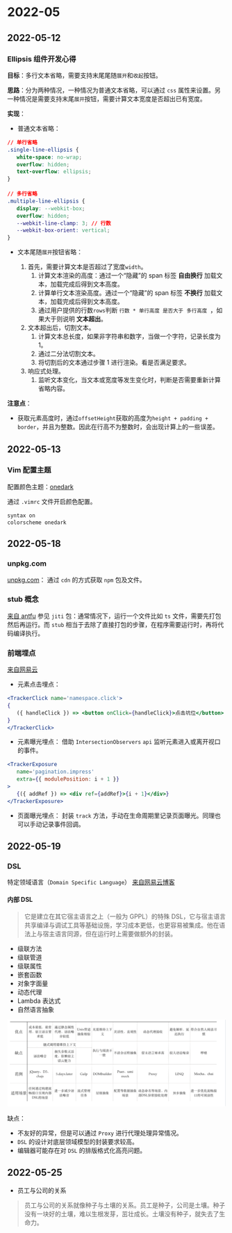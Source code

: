 # 2022-05

## 2022-05-12
### Ellipsis 组件开发心得
**目标**：多行文本省略，需要支持末尾尾随`展开`和`收起`按钮。

**思路**：分为两种情况，一种情况为普通文本省略，可以通过 `css` 属性来设置。另一种情况是需要支持末尾`展开`按钮，需要计算文本宽度是否超出已有宽度。

**实现**：

 - 普通文本省略：

```css
// 单行省略
.single-line-ellipsis {
   white-space: no-wrap;
   overflow: hidden;
   text-overflow: ellipsis;
}

// 多行省略
.multiple-line-ellipsis {
   display: --webkit-box;
   overflow: hidden;
   --webkit-line-clamp: 3; // 行数
   --webkit-box-orient: vertical;
}
```

 - 文本尾随`展开`按钮省略：

   1. 首先，需要计算文本是否超过了宽度`width`。
      1. 计算文本渲染的高度：通过一个“隐藏”的 span 标签 **自由换行** 加载文本，加载完成后得到文本高度。
      2. 计算单行文本渲染高度。通过一个“隐藏”的 span 标签 **不换行** 加载文本，加载完成后得到文本高度。
      3. 通过用户提供的行数`rows`判断 `行数 * 单行高度 是否大于 多行高度 `，如果大于则说明 **文本超出**。
   2. 文本超出后，切割文本。
      1. 计算文本总长度，如果非字符串和数字，当做一个字符，记录长度为1。
      2. 通过二分法切割文本。
      3. 将切割后的文本通过步骤 1 进行渲染。看是否满足要求。
   3. 响应式处理。
      1. 监听文本变化，当文本或宽度等发生变化时，判断是否需要重新计算省略内容。

**注意点**：

- 获取元素高度时，通过`offsetHeight`获取的高度为`height + padding + border`，并且为整数。因此在行高不为整数时，会出现计算上的一些误差。


## 2022-05-13

### Vim 配置主题
配置颜色主题：[onedark](https://github.com/milesj/dotfiles/blob/master/vim/colors/onedark.vim)

通过 `.vimrc` 文件开启颜色配置。
``` vim
syntax on
colorscheme onedark
```

## 2022-05-18

### unpkg.com
[unpkg.com](https://unpkg.com/)： 通过 `cdn` 的方式获取 `npm` 包及文件。

### stub 概念
[来自 antfu](https://antfu.me/posts/publish-esm-and-cjs)
参见 `jiti` 包：通常情况下，运行一个文件比如 `ts` 文件，需要先打包然后再运行。而 `stub` 相当于去除了直接打包的步骤，在程序需要运行时，再将代码编译执行。

### 前端埋点
[来自网易云](https://github.com/x-orpheus/blog/blob/master/content/blog/web-track.md)
- 元素点击埋点：
```jsx
<TrackerClick name='namespace.click'>
{
   ({ handleClick }) => <button onClick={handleClick}>点击坑位</button>
}
</TrackerClick>
```
- 元素曝光埋点：
借助 `IntersectionObservers` `api` 监听元素进入或离开视口的事件。
```jsx
<TrackerExposure
   name='pagination.impress'
   extra={{ modulePosition: i + 1 }}
>
   {({ addRef }) => <div ref={addRef}>{i + 1}</div>}
</TrackerExposure>
```
- 页面曝光埋点：
封装 `track` 方法，手动在生命周期里记录页面曝光。同理也可以手动记录事件回调。 

## 2022-05-19

### DSL
特定领域语言（`Domain Specific Language`）
[来自网易云博客](https://github.com/x-orpheus/blog/blob/master/content/blog/dsl/index.md)
#### 内部 DSL
> 它是建立在其它宿主语言之上（一般为 GPPL）的特殊 DSL，它与宿主语言共享编译与调试工具等基础设施，学习成本更低，也更容易被集成。他在语法上与宿主语言同源，但在运行时上需要做额外的封装。
- 级联方法
- 级联管道
- 级联属性
- 嵌套函数
- 对象字面量
- 动态代理
- Lambda 表达式
- 自然语言抽象

![image-20220519235256312](05.assets/image-20220519235256312.png)

缺点：
- 不友好的异常，但是可以通过 `Proxy` 进行代理处理异常情况。
- `DSL` 的设计对底层领域模型的封装要求较高。
- 编辑器可能存在对 `DSL` 的排版格式化高亮问题。

## 2022-05-25
- 员工与公司的关系
> 员工与公司的关系就像种子与土壤的关系。员工是种子，公司是土壤。种子没有一块好的土壤，难以生根发芽，茁壮成长。土壤没有种子，就失去了生命力。
